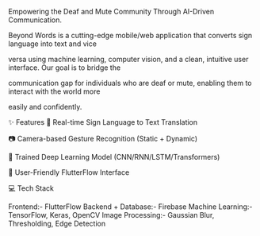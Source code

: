 Empowering the Deaf and Mute Community Through AI-Driven Communication.

Beyond Words is a cutting-edge mobile/web application that converts sign language into text and vice

versa using machine learning, computer vision, and a clean, intuitive user interface. Our goal is to bridge the 

communication gap for individuals who are deaf or mute, enabling them to interact with the world more 

easily and confidently.

✨ Features
🤟 Real-time Sign Language to Text Translation

📷 Camera-based Gesture Recognition (Static + Dynamic)

🧠 Trained Deep Learning Model (CNN/RNN/LSTM/Transformers)

📱 User-Friendly FlutterFlow Interface

💻 Tech Stack

Frontend:- FlutterFlow
Backend + Database:- Firebase
Machine Learning:- TensorFlow, Keras, OpenCV
Image Processing:- Gaussian Blur, Thresholding, Edge Detection
